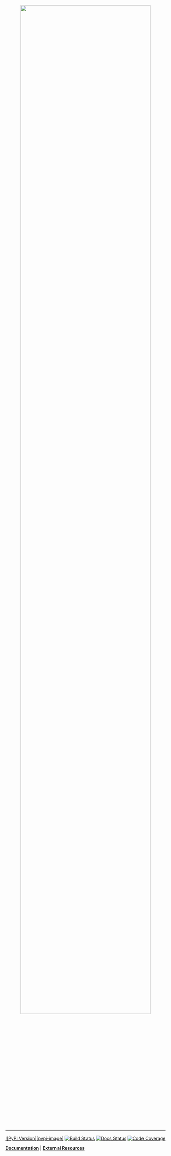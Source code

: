 [pypi-url]: https://pypi.python.org/pypi/torch-geometric-temporal
[build-image]: https://travis-ci.org/benedekrozemberczki/pytorch_geometric_temporal.svg?branch=master
[build-url]: https://travis-ci.org/benedekrozemberczki/pytorch_geometric_temporal
[docs-image]: https://readthedocs.org/projects/pytorch-geometric-temporal/badge/?version=latest
[docs-url]: https://pytorch-geometric.readthedocs.io/en/latest/?badge=latest
[coverage-image]: https://codecov.io/gh/benedekrozemberczki/pytorch_geometric_temporal/branch/master/graph/badge.svg
[coverage-url]: https://codecov.io/github/benedekrozemberczki/pytorch_geometric_temporal?branch=master

<p align="center">
  <img width="90%" src="https://raw.githubusercontent.com/benedekrozemberczki/pytorch_geometric_temporal/master/docs/source/_static/img/text_logo.jpg?sanitize=true" />
</p>

--------------------------------------------------------------------------------

[![PyPI Version][pypi-image]][pypi-url]
[![Build Status][build-image]][build-url]
[![Docs Status][docs-image]][docs-url]
[![Code Coverage][coverage-image]][coverage-url]

**[Documentation](https://pytorch-geometric-temporal.readthedocs.io)** | **[External Resources](https://pytorch-geometric-temporal.readthedocs.io/en/latest/notes/resources.html)**
